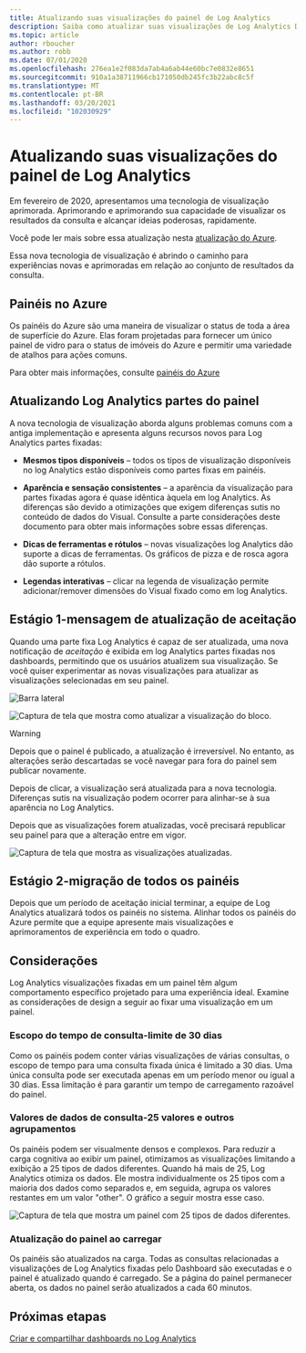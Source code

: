 ```yaml
---
title: Atualizando suas visualizações do painel de Log Analytics
description: Saiba como atualizar suas visualizações de Log Analytics Dashboard com consultas que podem fornecer ideias poderosas.
ms.topic: article
author: rboucher
ms.author: robb
ms.date: 07/01/2020
ms.openlocfilehash: 276ea1e2f083da7ab4a6ab44e60bc7e0832e8651
ms.sourcegitcommit: 910a1a38711966cb171050db245fc3b22abc8c5f
ms.translationtype: MT
ms.contentlocale: pt-BR
ms.lasthandoff: 03/20/2021
ms.locfileid: "102030929"
---
```

# <a name="upgrading-your-log-analytics-dashboard-visualizations"></a>Atualizando suas visualizações do painel de Log Analytics

Em fevereiro de 2020, apresentamos uma tecnologia de visualização aprimorada. Aprimorando e aprimorando sua capacidade de visualizar os resultados da consulta e alcançar ideias poderosas, rapidamente. 

Você pode ler mais sobre essa atualização nesta [atualização do Azure](https://azure.microsoft.com/updates/azure-monitor-log-analytics-upgraded-results-visualization/). 

Essa nova tecnologia de visualização é abrindo o caminho para experiências novas e aprimoradas em relação ao conjunto de resultados da consulta. 

## <a name="dashboards-in-azure"></a>Painéis no Azure

Os painéis do Azure são uma maneira de visualizar o status de toda a área de superfície do Azure. Elas foram projetadas para fornecer um único painel de vidro para o status de imóveis do Azure e permitir uma variedade de atalhos para ações comuns. 

Para obter mais informações, consulte [painéis do Azure](../../azure-portal/azure-portal-dashboards.md)


## <a name="upgrading-log-analytics-dashboard-parts"></a>Atualizando Log Analytics partes do painel

A nova tecnologia de visualização aborda alguns problemas comuns com a antiga implementação e apresenta alguns recursos novos para Log Analytics partes fixadas: 

- **Mesmos tipos disponíveis** – todos os tipos de visualização disponíveis no log Analytics estão disponíveis como partes fixas em painéis.

- **Aparência e sensação consistentes** – a aparência da visualização para partes fixadas agora é quase idêntica àquela em log Analytics. As diferenças são devido a otimizações que exigem diferenças sutis no conteúdo de dados do Visual. Consulte a parte considerações deste documento para obter mais informações sobre essas diferenças.

- **Dicas de ferramentas e rótulos** – novas visualizações log Analytics dão suporte a dicas de ferramentas. Os gráficos de pizza e de rosca agora dão suporte a rótulos.

- **Legendas interativas** – clicar na legenda de visualização permite adicionar/remover dimensões do Visual fixado como em log Analytics.

## <a name="stage-1---opt-in-upgrade-message"></a>Estágio 1-mensagem de atualização de aceitação

Quando uma parte fixa Log Analytics é capaz de ser atualizada, uma nova notificação de *aceitação* é exibida em log Analytics partes fixadas nos dashboards, permitindo que os usuários atualizem sua visualização. Se você quiser experimentar as novas visualizações para atualizar as visualizações selecionadas em seu painel.

 
![Barra lateral](media/dashboard-upgrade/update-message-1.png)
 
![Captura de tela que mostra como atualizar a visualização do bloco.](media/dashboard-upgrade/update-message-2.png)

> [!WARNING]
> Depois que o painel é publicado, a atualização é irreversível. No entanto, as alterações serão descartadas se você navegar para fora do painel sem publicar novamente.  

Depois de clicar, a visualização será atualizada para a nova tecnologia. Diferenças sutis na visualização podem ocorrer para alinhar-se à sua aparência no Log Analytics.

Depois que as visualizações forem atualizadas, você precisará republicar seu painel para que a alteração entre em vigor.

![Captura de tela que mostra as visualizações atualizadas.](media/dashboard-upgrade/update-message-3.png)

## <a name="stage-2---migration-of-all-dashboards"></a>Estágio 2-migração de todos os painéis

Depois que um período de aceitação inicial terminar, a equipe de Log Analytics atualizará todos os painéis no sistema. Alinhar todos os painéis do Azure permite que a equipe apresente mais visualizações e aprimoramentos de experiência em todo o quadro.

## <a name="considerations"></a>Considerações

Log Analytics visualizações fixadas em um painel têm algum comportamento específico projetado para uma experiência ideal. Examine as considerações de design a seguir ao fixar uma visualização em um painel.

### <a name="query-time-scope---30-day-limit"></a>Escopo do tempo de consulta-limite de 30 dias

Como os painéis podem conter várias visualizações de várias consultas, o escopo de tempo para uma consulta fixada única é limitado a 30 dias. Uma única consulta pode ser executada apenas em um período menor ou igual a 30 dias. Essa limitação é para garantir um tempo de carregamento razoável do painel.

### <a name="query-data-values---25-values-and-other-grouping"></a>Valores de dados de consulta-25 valores e outros agrupamentos

Os painéis podem ser visualmente densos e complexos. Para reduzir a carga cognitiva ao exibir um painel, otimizamos as visualizações limitando a exibição a 25 tipos de dados diferentes. Quando há mais de 25, Log Analytics otimiza os dados. Ele mostra individualmente os 25 tipos com a maioria dos dados como separados e, em seguida, agrupa os valores restantes em um valor "other". O gráfico a seguir mostra esse caso.  

![Captura de tela que mostra um painel com 25 tipos de dados diferentes.](media/dashboard-upgrade/values-25-limit.png)

### <a name="dashboard-refresh-on-load"></a>Atualização do painel ao carregar

Os painéis são atualizados na carga. Todas as consultas relacionadas a visualizações de Log Analytics fixadas pelo Dashboard são executadas e o painel é atualizado quando é carregado. Se a página do painel permanecer aberta, os dados no painel serão atualizados a cada 60 minutos.

## <a name="next-steps"></a>Próximas etapas

[Criar e compartilhar dashboards no Log Analytics](../visualize/tutorial-logs-dashboards.md)